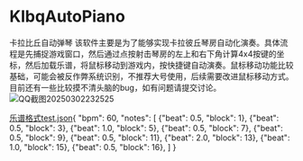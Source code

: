 # KlbqAutoPiano
 卡拉比丘自动弹琴
 该软件主要是为了能够实现卡拉彼丘琴房自动化演奏。具体流程是先捕捉游戏窗口，然后通过点按射击琴房的左上和右下角计算4x4按键的坐标，然后加载乐谱，将鼠标移动到游戏内，按快捷键自动演奏。鼠标移动功能比较基础，可能会被反作弊系统识别，不推荐大号使用，后续需要改进鼠标移动方式。目前还有一些比较摸不清头脑的bug，如有问题请提交讨论。
![QQ截图20250302232525](https://github.com/user-attachments/assets/9fb6b779-1916-4910-86f7-9bfe365cb925)

[乐谱格式test.json](https://github.com/user-attachments/files/19043674/test.json){
    "bpm": 60,
    "notes": [
        {"beat": 0.5, "block": 1},
        {"beat": 0.5, "block": 3},
        {"beat": 1.0, "block": 5},
        {"beat": 0.5, "block": 7},
        {"beat": 0.5, "block": 9},
        {"beat": 0.5, "block": 11},
        {"beat": 2.0, "block": 13},
        {"beat": 1.0, "block": 15},
        {"beat": 0.5, "block": 16},
    ]
}
